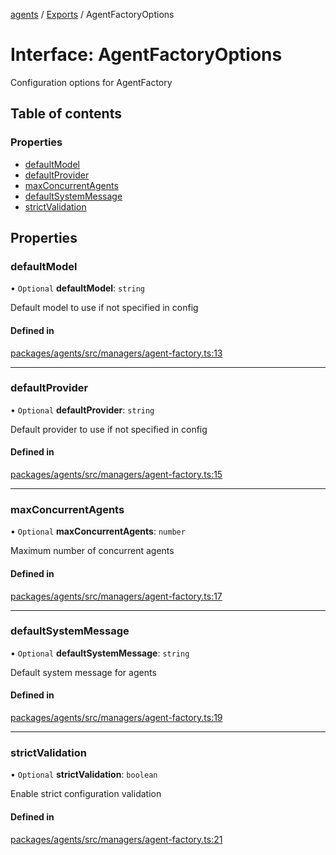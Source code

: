 <!-- 
 ⚠️  AUTO-GENERATED FILE - DO NOT EDIT MANUALLY
 This file is automatically generated by scripts/docs-generator.js
 To make changes, edit the source TypeScript files or update the generator script
-->

[agents](../../) / [Exports](../modules) / AgentFactoryOptions

# Interface: AgentFactoryOptions

Configuration options for AgentFactory

## Table of contents

### Properties

- [defaultModel](AgentFactoryOptions#defaultmodel)
- [defaultProvider](AgentFactoryOptions#defaultprovider)
- [maxConcurrentAgents](AgentFactoryOptions#maxconcurrentagents)
- [defaultSystemMessage](AgentFactoryOptions#defaultsystemmessage)
- [strictValidation](AgentFactoryOptions#strictvalidation)

## Properties

### defaultModel

• `Optional` **defaultModel**: `string`

Default model to use if not specified in config

#### Defined in

[packages/agents/src/managers/agent-factory.ts:13](https://github.com/woojubb/robota/blob/a69b4da7c5c53be6f90be7c6508928a6d39cf60b/packages/agents/src/managers/agent-factory.ts#L13)

___

### defaultProvider

• `Optional` **defaultProvider**: `string`

Default provider to use if not specified in config

#### Defined in

[packages/agents/src/managers/agent-factory.ts:15](https://github.com/woojubb/robota/blob/a69b4da7c5c53be6f90be7c6508928a6d39cf60b/packages/agents/src/managers/agent-factory.ts#L15)

___

### maxConcurrentAgents

• `Optional` **maxConcurrentAgents**: `number`

Maximum number of concurrent agents

#### Defined in

[packages/agents/src/managers/agent-factory.ts:17](https://github.com/woojubb/robota/blob/a69b4da7c5c53be6f90be7c6508928a6d39cf60b/packages/agents/src/managers/agent-factory.ts#L17)

___

### defaultSystemMessage

• `Optional` **defaultSystemMessage**: `string`

Default system message for agents

#### Defined in

[packages/agents/src/managers/agent-factory.ts:19](https://github.com/woojubb/robota/blob/a69b4da7c5c53be6f90be7c6508928a6d39cf60b/packages/agents/src/managers/agent-factory.ts#L19)

___

### strictValidation

• `Optional` **strictValidation**: `boolean`

Enable strict configuration validation

#### Defined in

[packages/agents/src/managers/agent-factory.ts:21](https://github.com/woojubb/robota/blob/a69b4da7c5c53be6f90be7c6508928a6d39cf60b/packages/agents/src/managers/agent-factory.ts#L21)
